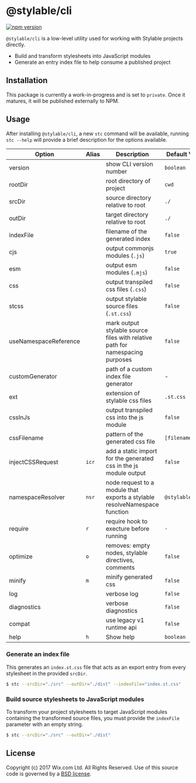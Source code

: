 # @stylable/cli

[![npm version](https://img.shields.io/npm/v/@stylable/cli.svg)](https://www.npmjs.com/package/@stylable/cli)

`@stylable/cli` is a low-level utility used for working with Stylable projects directly.

- Build and transform stylesheets into JavaScript modules
- Generate an entry index file to help consume a published project

## Installation
This package is currently a work-in-progress and is set to `private`. Once it matures, it will be published externally to NPM.

## Usage

After installing `@stylable/cli`, a new `stc` command will be available, running `stc --help` will provide a brief description for the options available.

|Option|Alias|Description|Default Value|
|------|-----|-----------|-------------|
|version||show CLI version number|`boolean`|
|rootDir||root directory of project|`cwd`|
|srcDir||source directory relative to root|`./`|
|outDir||target directory relative to root|`./`|
|indexFile||filename of the generated index|`false`|
|cjs||output commonjs modules (`.js`)|`true`|
|esm||output esm modules (`.mjs`)|`false`|
|css||output transpiled css files (`.css`)|`false`|
|stcss||output stylable source files (`.st.css`)|`false`|
|useNamespaceReference||mark output stylable source files with relative path for namespacing purposes|`false`|
|customGenerator||path of a custom index file generator|-|
|ext||extension of stylable css files|`.st.css`|
|cssInJs||output transpiled css into the js module|`false`|
|cssFilename||pattern of the generated css file|`[filename].css`|
|injectCSSRequest|`icr`|add a static import for the generated css in the js module output|`false`|
|namespaceResolver|`nsr`|node request to a module that exports a stylable resolveNamespace function|`@stylable/node`|
|require|`r`|require hook to execture before running|`-`|
|optimize|`o`|removes: empty nodes, stylable directives, comments|`false`|
|minify|`m`|minify generated css|`false`|
|log||verbose log|`false`|
|diagnostics||verbose diagnostics|`false`|
|compat||use legacy v1 runtime api|`false`|
|help|`h`|Show help|`boolean`|

### Generate an index file
This generates an `index.st.css` file that acts as an export entry from every stylesheet in the provided `srcDir`.

```sh
$ stc --srcDir="./src" --outDir="./dist" --indexFile="index.st.css"
```

### Build source stylesheets to JavaScript modules
To transform your project stylesheets to target JavaScript modules containing the transformed source files, you must provide the `indexFile` parameter with an empty string.

```sh
$ stc --srcDir="./src" --outDir="./dist"
```

## License
Copyright (c) 2017 Wix.com Ltd. All Rights Reserved. Use of this source code is governed by a [BSD license](./LICENSE).
